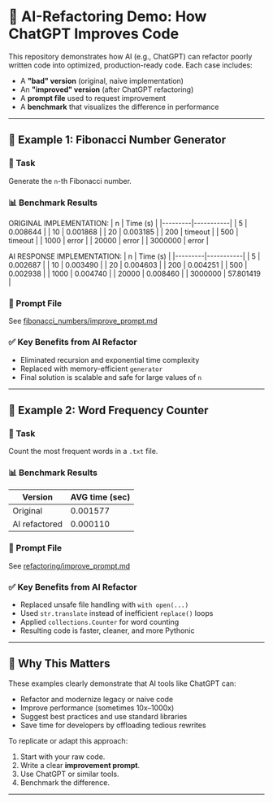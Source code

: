 # 🧠 AI-Refactoring Demo: How ChatGPT Improves Code

This repository demonstrates how AI (e.g., ChatGPT) can refactor poorly written code into optimized, production-ready code. Each case includes:

- A **"bad" version** (original, naive implementation)
- An **"improved" version** (after ChatGPT refactoring)
- A **prompt file** used to request improvement
- A **benchmark** that visualizes the difference in performance

---

## 📘 Example 1: Fibonacci Number Generator

### 🔁 Task
Generate the `n`-th Fibonacci number.

### 📊 Benchmark Results

ORIGINAL IMPLEMENTATION:
| n       | Time (s)  |
|---------|-----------|
| 5       | 0.008644  |
| 10      | 0.001868  |
| 20      | 0.003185  |
| 200     | timeout   |
| 500     | timeout   |
| 1000    | error     |
| 20000   | error     |
| 3000000 | error     |

AI RESPONSE IMPLEMENTATION:
| n       | Time (s)  |
|---------|-----------|
| 5       | 0.002687  |
| 10      | 0.003490  |
| 20      | 0.004603  |
| 200     | 0.004251  |
| 500     | 0.002938  |
| 1000    | 0.004740  |
| 20000   | 0.008460  |
| 3000000 | 57.801419 |

### 🔗 Prompt File
See [fibonacci_numbers/improve_prompt.md](fibonacci_numbers/improve_prompt.md)

### ✅ Key Benefits from AI Refactor
- Eliminated recursion and exponential time complexity
- Replaced with memory-efficient `generator`
- Final solution is scalable and safe for large values of `n`

---

## 📘 Example 2: Word Frequency Counter

### 🔁 Task
Count the most frequent words in a `.txt` file.

### 📊 Benchmark Results

| Version     | AVG time  (sec) |
|------------|------------------------------|
| Original     | 0.001577                   |
| AI refactored     | 0.000110              |    

### 🔗 Prompt File
See [refactoring/improve_prompt.md](refactoring/improve_prompt.md)

### ✅ Key Benefits from AI Refactor
- Replaced unsafe file handling with `with open(...)`
- Used `str.translate` instead of inefficient `replace()` loops
- Applied `collections.Counter` for word counting
- Resulting code is faster, cleaner, and more Pythonic

---

## 🧠 Why This Matters

These examples clearly demonstrate that AI tools like ChatGPT can:
- Refactor and modernize legacy or naive code
- Improve performance (sometimes 10x–1000x)
- Suggest best practices and use standard libraries
- Save time for developers by offloading tedious rewrites

To replicate or adapt this approach:
1. Start with your raw code.
2. Write a clear **improvement prompt**.
3. Use ChatGPT or similar tools.
4. Benchmark the difference.

---
